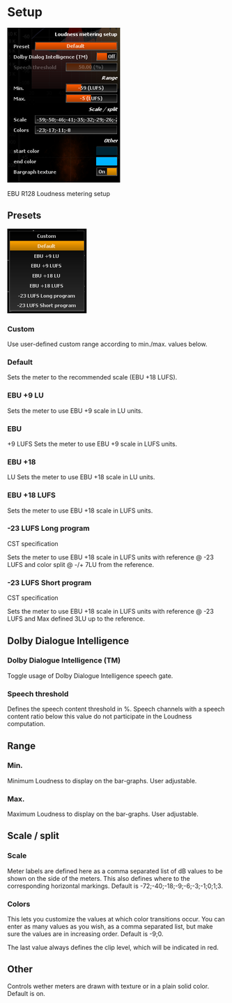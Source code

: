 # Setup
![](../../include/PLoudMeterSetup.png)

EBU R128 <link type="document" target="Loudness">Loudness</link> metering setup

## Presets

![](../../include/Presets_Loudness.png)

### Custom
Use user-defined custom range according to min./max. values
below.
### Default
Sets the meter to the recommended scale (EBU +18
LUFS).
### EBU +9 LU
Sets the meter to use EBU +9 scale in LU units.
### EBU
+9 LUFS
Sets the meter to use EBU +9 scale in LUFS units.
### EBU +18
LU
Sets the meter to use EBU +18 scale in LU units.
### EBU +18 LUFS
Sets
the meter to use EBU +18 scale in LUFS units.
### -23 LUFS Long program
CST
specification

Sets the meter to use EBU +18 scale in LUFS units with reference @ -23 LUFS and color split @
-/+ 7LU from the reference.
### -23 LUFS Short program
CST specification

Sets the meter to use EBU +18 scale in LUFS units with reference @ -23 LUFS and Max defined 3LU
up to the reference.

## Dolby Dialogue Intelligence

### Dolby Dialogue Intelligence (TM)
Toggle usage of Dolby Dialogue Intelligence
speech gate.
### Speech threshold
Defines the speech content threshold in %.
Speech channels with a speech content ratio below this value do not participate in the <link
type="document" target="Loudness">Loudness</link> computation.

## Range
### Min.
Minimum <link type="document" target="Loudness">Loudness</link> to
display on the bar-graphs. User adjustable.

### Max.
Maximum <link type="document" target="Loudness">Loudness </link> to display on the bar-graphs. User adjustable.

## Scale / split

### Scale
Meter labels are defined here as a comma separated list of dB
values to be shown on the side of the meters. This also defines where to the corresponding
horizontal markings. Default is -72;-40;-18;-9;-6;-3;-1;0;1;3.
### Colors
This
lets you customize the values at which color transitions occur. You can enter as many values as
you wish, as a comma separated list, but make sure the values are in increasing order. Default
is -9;0.

The last value always defines the clip level, which will be indicated in red.

## Other

<link type="document" target="Controls">Controls</link>
wether meters are drawn with texture or in a plain solid color. Default is on.
